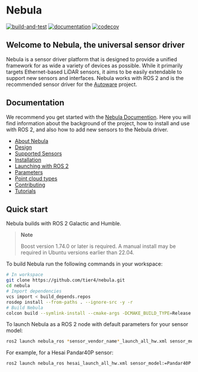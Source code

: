 # Nebula

[![build-and-test](https://github.com/tier4/nebula/actions/workflows/build-and-test.yaml/badge.svg)](https://github.com/tier4/nebula/actions/workflows/build-and-test.yaml)
[![documentation](https://github.com/tier4/nebula/actions/workflows/documentation.yml/badge.svg)](https://github.com/tier4/nebula/actions/workflows/documentation.yml)
[![codecov](https://codecov.io/gh/tier4/nebula/branch/main/graph/badge.svg)](https://codecov.io/gh/tier4/nebula)

## Welcome to Nebula, the universal sensor driver

Nebula is a sensor driver platform that is designed to provide a unified framework for as wide a variety of devices as possible.
While it primarily targets Ethernet-based LiDAR sensors, it aims to be easily extendable to support new sensors and interfaces.
Nebula works with ROS 2 and is the recommended sensor driver for the [Autoware](https://autoware.org/) project.

## Documentation

We recommend you get started with the [Nebula Documention](https://tier4.github.io/nebula/).
Here you will find information about the background of the project, how to install and use with ROS 2, and also how to add new sensors to the Nebula driver.

- [About Nebula](https://tier4.github.io/nebula)
- [Design](https://tier4.github.io/nebula/design)
- [Supported Sensors](https://tier4.github.io/nebula/supported_sensors)
- [Installation](https://tier4.github.io/nebula/installation)
- [Launching with ROS 2](https://tier4.github.io/nebula/usage)
- [Parameters](https://tier4.github.io/nebula/parameters)
- [Point cloud types](https://tier4.github.io/nebula/point_types)
- [Contributing](https://tier4.github.io/nebula/contribute)
- [Tutorials](https://tier4.github.io/nebula/tutorials)

## Quick start

Nebula builds with ROS 2 Galactic and Humble.

> **Note**
>
> Boost version 1.74.0 or later is required. A manual install may be required in Ubuntu versions earlier than 22.04.

To build Nebula run the following commands in your workspace:

```bash
# In workspace
git clone https://github.com/tier4/nebula.git
cd nebula
# Import dependencies
vcs import < build_depends.repos
rosdep install --from-paths . --ignore-src -y -r
# Build Nebula
colcon build --symlink-install --cmake-args -DCMAKE_BUILD_TYPE=Release -DCMAKE_EXPORT_COMPILE_COMMANDS=1
```

To launch Nebula as a ROS 2 node with default parameters for your sensor model:

```bash
ros2 launch nebula_ros *sensor_vendor_name*_launch_all_hw.xml sensor_model:=*sensor_model_name*
```

For example, for a Hesai Pandar40P sensor:

```bash
ros2 launch nebula_ros hesai_launch_all_hw.xml sensor_model:=Pandar40P
```
